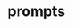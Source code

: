 
# prompts



<!--
.

<br><br 

<br><br>
???

<br><br>
<br><br 

<br><br>

<br><br 


<br><br>
???

.
-->
